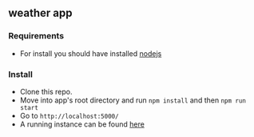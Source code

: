 ## weather app

### Requirements
- For install you should have installed [nodejs](https://nodejs.org)

### Install
- Clone this repo.
- Move into app's root directory and run `npm install` and then `npm run start`
- Go to `http://localhost:5000/` 
- A running instance can be found [here](http://ec2-18-222-228-72.us-east-2.compute.amazonaws.com:5000/)
